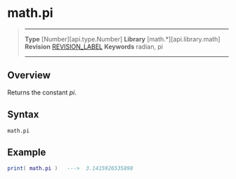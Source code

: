 # math.pi

> --------------------- ------------------------------------------------------------------------------------------
> __Type__              [Number][api.type.Number]
> __Library__           [math.*][api.library.math]
> __Revision__          [REVISION_LABEL](REVISION_URL)
> __Keywords__          radian, pi
> --------------------- ------------------------------------------------------------------------------------------


## Overview

Returns the constant _pi_.

## Syntax

	math.pi

## Example

``````lua
print( math.pi )   --->  3.1415926535898
``````
